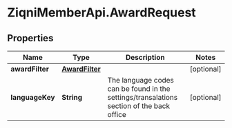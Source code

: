 # ZiqniMemberApi.AwardRequest

## Properties

Name | Type | Description | Notes
------------ | ------------- | ------------- | -------------
**awardFilter** | [**AwardFilter**](AwardFilter.md) |  | [optional] 
**languageKey** | **String** | The language codes can be found in the settings/transalations section of the back office | [optional] 


